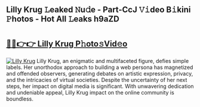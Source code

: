 ## Lilly Krug 𝙻eaked 𝙽u𝚍e - Part-CcJ 𝚅𝚒deo B𝚒kini 𝙿hotos - Hot All 𝙻eaks h9aZD

# <h2><a href="http://ld0mda.urlbe.top/?page=Lilly+Krug">🔗🔗👉👉 Lilly Krug P𝚑oto𝚜Vid𝚎o</a></h2>

[![Lilly Krug](https://i.imgur.com/eBuTRDB.gif)](http://ld0mda.urlbe.top/?page=Lilly+Krug)
Lilly Krug, an enigmatic and multifaceted figure, defies simple labels. Her unorthodox approach to building a web persona has magnetized and offended observers, generating debates on artistic expression, privacy, and the intricacies of virtual societies. Despite the uncertainty of her next steps, her impact on digital media is significant. With unwavering dedication and undeniable appeal, Lilly Krug impact on the online community is boundless.
